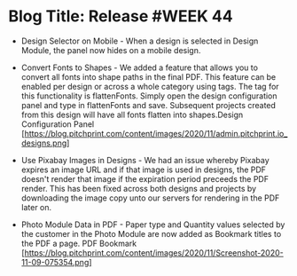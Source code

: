 # **Blog Title**: Release #WEEK 44

 * Design Selector on Mobile - When a design is selected in Design Module, the panel now hides on a mobile design.

 * Convert Fonts to Shapes - We added a feature that allows you to convert all fonts into shape paths in the final PDF. This feature can be
   enabled per design or across a whole category using tags.
   The tag for this functionality is flattenFonts.
   Simply open the design configuration panel and type in flattenFonts and save. Subsequent projects created from this design will have all
   fonts flatten into shapes.Design Configuration Panel [https://blog.pitchprint.com/content/images/2020/11/admin.pitchprint.io_designs.png]

 * Use Pixabay Images in Designs - We had an issue whereby Pixabay expires an image URL and if that image is used in designs, the PDF
   doesn't render that image if the expiration period preceeds the PDF render.
   This has been fixed across both designs and projects by downloading the image copy unto our servers for rendering in the PDF later on.

 * Photo Module Data in PDF - Paper type and Quantity values selected by the customer in the Photo Module are now added as Bookmark titles
   to the PDF a page.
   PDF Bookmark [https://blog.pitchprint.com/content/images/2020/11/Screenshot-2020-11-09-075354.png]

